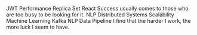 JWT Performance Replica Set React Success usually comes to those who are too busy to be looking for it. NLP Distributed Systems
Scalability Machine Learning Kafka NLP Data Pipeline I find that the harder I work, the more luck I seem to have.
